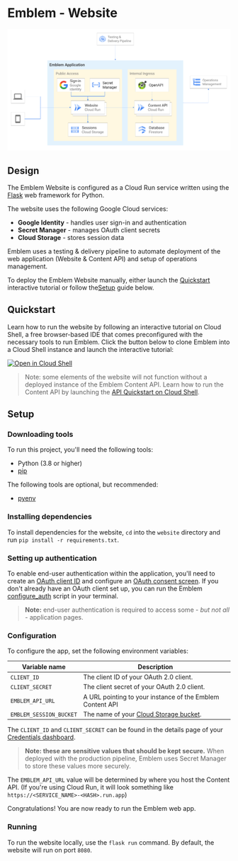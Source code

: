 # Emblem - Website

![Emblem Application architecture diagram](./img/application.png)
## Design
The Emblem Website is configured as a Cloud Run service written using the [Flask](https://flask.palletsprojects.com/en/2.0.x/) web framework for Python.

The website uses the following Google Cloud services:
- **Google Identity** - handles user sign-in and authentication
- **Secret Manager** - manages OAuth client secrets
- **Cloud Storage** - stores session data

Emblem uses a testing & delivery pipeline to automate deployment of the web application (Website & Content API) and setup of operations management.

To deploy the Emblem Website manually, either launch the [Quickstart](#quickstart) interactive tutorial or follow the[Setup](#setup) guide below.

## Quickstart

Learn how to run the website by following an interactive tutorial on Cloud Shell, a free browser-based IDE that comes preconfigured with the necessary tools to run Emblem. Click the button below to clone Emblem into a Cloud Shell instance and launch the interactive tutorial:

[![Open in Cloud Shell](https://gstatic.com/cloudssh/images/open-btn.svg)](https://ssh.cloud.google.com/cloudshell/editor?cloudshell_git_repo=https%3A%2F%2Fgithub.com%2FGoogleCloudPlatform%2Femblem&cloudshell_tutorial=docs%2Ftutorials%2Fwebsite-quickstart.md)

> Note: some elements of the website will not function without a deployed instance of the Emblem Content API. Learn how to run the Content API by launching the [API Quickstart on Cloud Shell](https://ssh.cloud.google.com/cloudshell/editor?cloudshell_git_repo=https%3A%2F%2Fgithub.com%2FGoogleCloudPlatform%2Femblem&cloudshell_tutorial=docs%2Ftutorials%2Fapi-quickstart.md).

## Setup

### Downloading tools
To run this project, you'll need the following tools:

* Python (3.8 or higher)
* [pip](https://pypi.org/project/pip/)

The following tools are optional, but recommended:

* [pyenv](https://github.com/pyenv/pyenv)

### Installing dependencies
To install dependencies for the website, `cd` into the `website` directory and
run `pip install -r requirements.txt`.

### Setting up authentication
To enable end-user authentication within the application, you'll need to create an [OAuth client ID](https://console.cloud.google.com/apis/credentials/oauthclient) and configure an [OAuth consent screen](https://console.cloud.google.com/apis/credentials/consent). If you don't already have an OAuth client set up, you can run the Emblem [configure_auth](./scripts/configure_auth.sh) script in your terminal.

>**Note:** end-user authentication is required to access some - _but not all_ - application pages.

### Configuration
To configure the app, set the following environment variables:

| **Variable name**       | **Description**                                           |
| ----------------------- | --------------------------------------------------------- |
| `CLIENT_ID`             | The client ID of your OAuth 2.0 client.               |
| `CLIENT_SECRET`         | The client secret of your OAuth 2.0 client.           |
| `EMBLEM_API_URL`        | A URL pointing to your instance of the Emblem Content API |
| `EMBLEM_SESSION_BUCKET` | The name of your [Cloud Storage bucket](https://cloud.google.com/storage/docs/key-terms#buckets). |

The `CLIENT_ID` and `CLIENT_SECRET` can be found in the details page of your [Credentials dashboard](https://console.cloud.google.com/apis/credentials).

> **Note: these are sensitive values that should be kept secure.** When deployed with the production pipeline, Emblem uses Secret Manager to store these values more securely.

The `EMBLEM_API_URL` value will be determined by where you host the Content API. (If you're using Cloud Run, it will look something like `https://<SERVICE_NAME>-<HASH>.run.app`)

Congratulations! You are now ready to run the Emblem web app.

### Running

To run the website locally, use the `flask run` command. By default, the website will run on port `8080`.